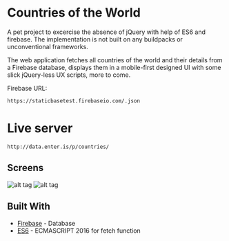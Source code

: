 # Countries of the World
A pet project to excercise the absence of jQuery with help of ES6 and firebase.
The implementation is not built on any buildpacks or unconventional frameworks.

The web application fetches all countries of the world and their details from a 
Firebase database, displays them in a mobile-first designed UI with some slick 
jQuery-less UX scripts, more to come.

Firebase URL:
```
https://staticbasetest.firebaseio.com/.json
```

# Live server
```
http://data.enter.is/p/countries/
```

## Screens
![alt tag](https://i.gyazo.com/d8d478c3f08a047aac183a5aa54b73e4.png)
![alt tag](https://i.gyazo.com/a3a2a461bcf06e510b900d3ce3d37938.png)

## Built With
* [Firebase]() - Database
* [ES6](https://maven.apache.org/) - ECMASCRIPT 2016 for fetch function

